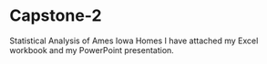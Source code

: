 # Capstone-2
Statistical Analysis of Ames Iowa Homes
I have attached my Excel workbook and my PowerPoint presentation. 
